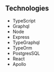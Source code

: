 ## Technologies

* TypeScript
* Graphql
* Node
* Express
* TypeGraphql
* TypeOrm
* PostgresSQL
* React
* Apollo

